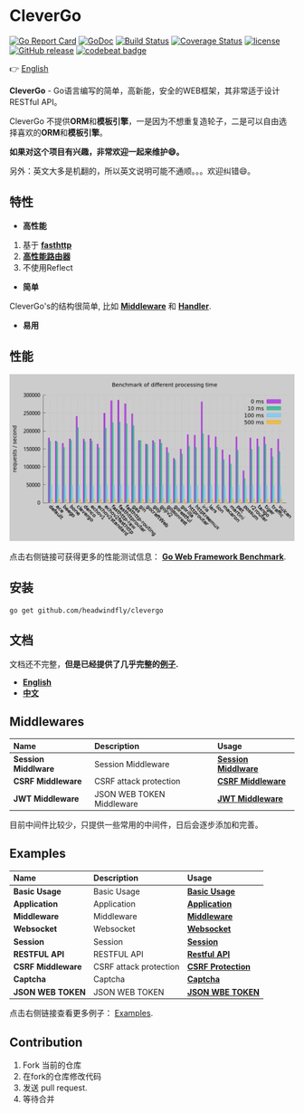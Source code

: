 # CleverGo
[![Go Report Card](https://goreportcard.com/badge/github.com/headwindfly/clevergo)](https://goreportcard.com/report/github.com/headwindfly/clevergo)
[![GoDoc](https://godoc.org/github.com/headwindfly/clevergo?status.svg)](https://godoc.org/github.com/headwindfly/clevergo)
[![Build Status](https://travis-ci.org/headwindfly/clevergo.svg?branch=master)](https://travis-ci.org/headwindfly/clevergo)
[![Coverage Status](https://coveralls.io/repos/github/headwindfly/clevergo/badge.svg?branch=master)](https://coveralls.io/github/headwindfly/clevergo?branch=master)
[![license](https://img.shields.io/github/license/mashape/apistatus.svg?maxAge=2592000)](LICENSE)
[![GitHub release](https://img.shields.io/github/release/headwindfly/clevergo.svg?maxAge=2592000)](https://github.com/headwindfly/clevergo/releases)
[![codebeat badge](https://codebeat.co/badges/45b10850-bf4e-40aa-b82a-48d10f2fd5aa)](https://codebeat.co/projects/github-com-headwindfly-clevergo)

:point_right: [English](README.md)

**CleverGo** - Go语言编写的简单，高新能，安全的WEB框架，其非常适于设计RESTful API。

CleverGo 不提供**ORM**和**模板引擎**，一是因为不想重复造轮子，二是可以自由选择喜欢的**ORM**和**模板引擎**。

**如果对这个项目有兴趣，非常欢迎一起来维护:smile:。**

另外：英文大多是机翻的，所以英文说明可能不通顺。。。欢迎纠错:smile:。

## 特性
- **高性能**

1. 基于 [**fasthttp**](https://github.com/valyala/fasthttp)
2. [**高性能路由器**](https://github.com/clevergo/router)
3. 不使用Reflect

- **简单**

CleverGo's的结构很简单, 比如 [**Middleware**](clevergo.go) 和 [**Handler**](clevergo.go).

- **易用**


## 性能

![Benchmark](https://github.com/smallnest/go-web-framework-benchmark/blob/master/benchmark.png)

点击右侧链接可获得更多的性能测试信息： [**Go Web Framework Benchmark**](https://github.com/smallnest/go-web-framework-benchmark).


## 安装
```
go get github.com/headwindfly/clevergo
```


## 文档
文档还不完整，**但是已经提供了几乎完整的[例子](https://github.com/clevergo/examples).**
- [**English**](docs/en)
- [**中文**](docs/zh)


## Middlewares

| Name                 | Description                                   | Usage                                                                              |
| :---                 | :---------------------------------------------| :----------------------------------------------------------------------------------|
| **Session Middlware**| Session Middleware                            | [**Session Middlware**](https://github.com/clevergo/sessionmiddleware)             |
| **CSRF Middleware**  | CSRF attack protection                        | [**CSRF Middleware**](https://github.com/clevergo/csrfmiddleware)                  |
| **JWT Middleware**   | JSON WEB TOKEN Middleware                     | [**JWT Middleware**](https://github.com/clevergo/jwtmiddleware)                    |                       

目前中间件比较少，只提供一些常用的中间件，日后会逐步添加和完善。

## Examples

| Name                 | Description                                   | Usage                                                                              |
| :---                 | :---------------------------------------------| :----------------------------------------------------------------------------------|
| **Basic Usage**      | Basic Usage                                   | [**Basic Usage**](https://github.com/clevergo/examples/tree/master/basic)          |
| **Application**      | Application                                   | [**Application**](https://github.com/clevergo/examples/tree/master/application)    |
| **Middleware**       | Middleware                                    | [**Middleware**](https://github.com/clevergo/examples/tree/master/middleware)      |
| **Websocket**        | Websocket                                     | [**Websocket**](https://github.com/clevergo/examples/tree/master/websocket)        |
| **Session**          | Session                                       | [**Session**](https://github.com/clevergo/examples/tree/master/session)            |
| **RESTFUL API**      | RESTFUL API                                   | [**Restful API**](https://github.com/clevergo/examples/tree/master/restful)        |
| **CSRF Middleware**  | CSRF attack protection                        | [**CSRF Protection**](https://github.com/clevergo/examples/tree/master/csrf)       |
| **Captcha**          | Captcha                                       | [**Captcha**](https://github.com/clevergo/examples/tree/master/captcha)            |
| **JSON WEB TOKEN**   | JSON WEB TOKEN                                | [**JSON WBE TOKEN**](https://github.com/clevergo/examples/tree/master/jwt)         |

点击右侧链接查看更多例子： [Examples](https://github.com/clevergo/examples).


## Contribution
1. Fork 当前的仓库
2. 在fork的仓库修改代码
3. 发送 pull request.
4. 等待合并
